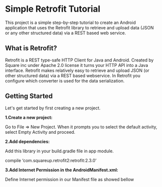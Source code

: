 # Simple Retrofit Tutorial
This project is a simple step-by-step tutorial to create an Android application that uses the Retrofit library to retrieve and upload data (JSON or any other structured data) via a REST based web service.

## What is Retrofit?
Retrofit is a REST type-safe HTTP Client for Java and Android. Created by Square inc under Apache 2.0 license it turns your HTTP API into a Java interface. 
Retrofit makes relatively easy to retrieve and upload JSON (or other structured data) via a REST based webservice. In Retrofit you configure which converter is used for the data serialization.

## Getting Started

Let's get started by first creating a new project.

**1.Create a new project:**

Go to File ⇒ New Project. When it prompts you to select the default activity, select Empty Activity and proceed.

**2.Add dependencies:** 

Add this library in your build.gradle file in app module.

compile ‘com.squareup.retrofit2:retrofit:2.3.0’

**3.Add Internet Permission in the AndroidManifest.xml:** 

Define Internet permission in our Manifest file as showed bellow


